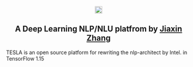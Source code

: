 <p align="center">
  <br>
  <image src="http://github.com/KnightZhang625/TESLA/tree/master/image/logo.png" width="20"/>
  <br>
<p>

<h2 align="center">
A Deep Learning NLP/NLU platfrom by <a href="https://cn.linkedin.com/in/jiaxin-zhang-a96a97bb/en-us">Jiaxin Zhang</a>
</h2>

TESLA is an open source platform for rewriting the nlp-architect by Intel. in TensorFlow 1.15